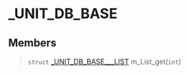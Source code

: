 # _UNIT_DB_BASE
 
## Members
 
> `struct` [_UNIT_DB_BASE___LIST](lua/classes/_UNIT_DB_BASE___LIST.md) m_List_get(`int`)
 
